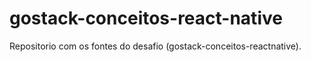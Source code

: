 # gostack-conceitos-react-native
Repositorio com os fontes do desafio (gostack-conceitos-reactnative).
